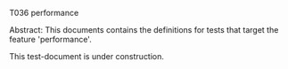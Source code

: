 T036 performance

Abstract:
This documents contains the definitions for tests that target the feature 'performance'.

This test-document is under construction.
